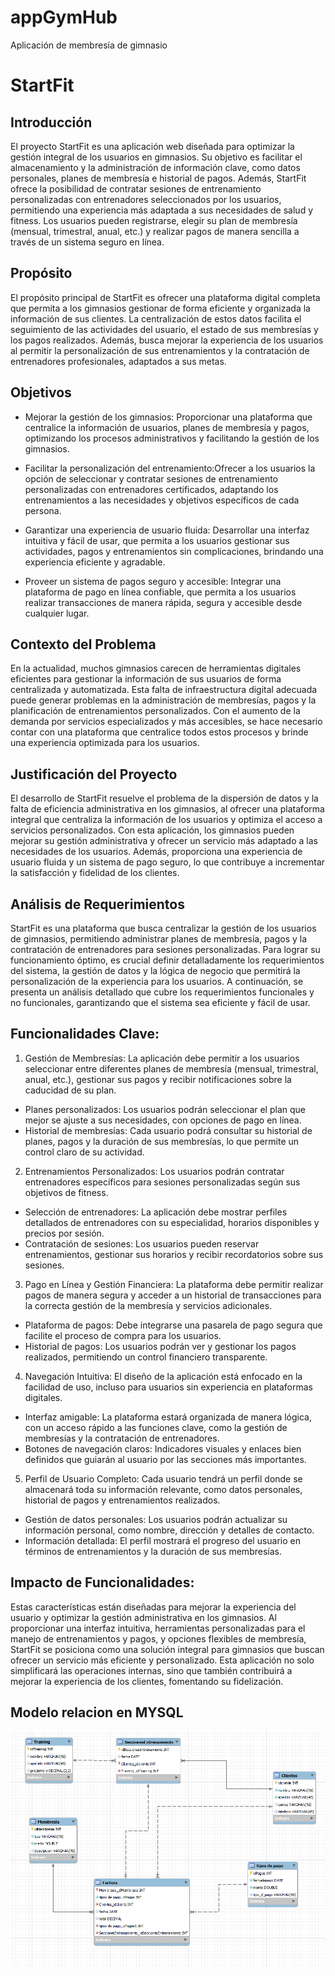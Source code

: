 # appGymHub
Aplicación de membresía de gimnasio
# StartFit
## Introducción
El proyecto StartFit es una aplicación web diseñada para optimizar la gestión integral de los usuarios en gimnasios. Su objetivo es facilitar el almacenamiento y la administración de información clave, como datos personales, planes de membresía e historial de pagos. Además, StartFit ofrece la posibilidad de contratar sesiones de entrenamiento personalizadas con entrenadores seleccionados por los usuarios, permitiendo una experiencia más adaptada a sus necesidades de salud y fitness. Los usuarios pueden registrarse, elegir su plan de membresía (mensual, trimestral, anual, etc.) y realizar pagos de manera sencilla a través de un sistema seguro en línea.

## Propósito
El propósito principal de StartFit es ofrecer una plataforma digital completa que permita a los gimnasios gestionar de forma eficiente y organizada la información de sus clientes. La centralización de estos datos facilita el seguimiento de las actividades del usuario, el estado de sus membresías y los pagos realizados. Además, busca mejorar la experiencia de los usuarios al permitir la personalización de sus entrenamientos y la contratación de entrenadores profesionales, adaptados a sus metas.

## Objetivos

- Mejorar la gestión de los gimnasios: Proporcionar una plataforma que centralice la información de usuarios, planes de membresía y pagos, optimizando los procesos administrativos y facilitando la gestión de los gimnasios.

- Facilitar la personalización del entrenamiento:Ofrecer a los usuarios la opción de seleccionar y contratar sesiones de entrenamiento personalizadas con entrenadores certificados, adaptando los entrenamientos a las necesidades y objetivos específicos de cada persona.

- Garantizar una experiencia de usuario fluida: Desarrollar una interfaz intuitiva y fácil de usar, que permita a los usuarios gestionar sus actividades, pagos y entrenamientos sin complicaciones, brindando una experiencia eficiente y agradable.

- Proveer un sistema de pagos seguro y accesible: Integrar una plataforma de pago en línea confiable, que permita a los usuarios realizar transacciones de manera rápida, segura y accesible desde cualquier lugar.

## Contexto del Problema
En la actualidad, muchos gimnasios carecen de herramientas digitales eficientes para gestionar la información de sus usuarios de forma centralizada y automatizada. Esta falta de infraestructura digital adecuada puede generar problemas en la administración de membresías, pagos y la planificación de entrenamientos personalizados. Con el aumento de la demanda por servicios especializados y más accesibles, se hace necesario contar con una plataforma que centralice todos estos procesos y brinde una experiencia optimizada para los usuarios.

## Justificación del Proyecto
El desarrollo de StartFit resuelve el problema de la dispersión de datos y la falta de eficiencia administrativa en los gimnasios, al ofrecer una plataforma integral que centraliza la información de los usuarios y optimiza el acceso a servicios personalizados. Con esta aplicación, los gimnasios pueden mejorar su gestión administrativa y ofrecer un servicio más adaptado a las necesidades de los usuarios. Además, proporciona una experiencia de usuario fluida y un sistema de pago seguro, lo que contribuye a incrementar la satisfacción y fidelidad de los clientes.

## Análisis de Requerimientos
StartFit es una plataforma que busca centralizar la gestión de los usuarios de gimnasios, permitiendo administrar planes de membresía, pagos y la contratación de entrenadores para sesiones personalizadas. Para lograr su funcionamiento óptimo, es crucial definir detalladamente los requerimientos del sistema, la gestión de datos y la lógica de negocio que permitirá la personalización de la experiencia para los usuarios. A continuación, se presenta un análisis detallado que cubre los requerimientos funcionales y no funcionales, garantizando que el sistema sea eficiente y fácil de usar.

## Funcionalidades Clave:

1. Gestión de Membresías: La aplicación debe permitir a los usuarios seleccionar entre diferentes planes de membresía (mensual, trimestral, anual, etc.), gestionar sus pagos y recibir notificaciones sobre la caducidad de su plan.

 - Planes personalizados: Los usuarios podrán seleccionar el plan que mejor se ajuste a sus necesidades, con opciones de pago en línea.
 - Historial de membresías: Cada usuario podrá consultar su historial de planes, pagos y la duración de sus membresías, lo que permite un control claro de su actividad.
2. Entrenamientos Personalizados: Los usuarios podrán contratar entrenadores específicos para sesiones personalizadas según sus objetivos de fitness.

 - Selección de entrenadores: La aplicación debe mostrar perfiles detallados de entrenadores con su especialidad, horarios disponibles y precios por sesión.
 - Contratación de sesiones: Los usuarios pueden reservar entrenamientos, gestionar sus horarios y recibir recordatorios sobre sus sesiones.
3. Pago en Línea y Gestión Financiera: La plataforma debe permitir realizar pagos de manera segura y acceder a un historial de transacciones para la correcta gestión de la membresía y servicios adicionales.

 - Plataforma de pagos: Debe integrarse una pasarela de pago segura que facilite el proceso de compra para los usuarios.
 - Historial de pagos: Los usuarios podrán ver y gestionar los pagos realizados, permitiendo un control financiero transparente.
4. Navegación Intuitiva: El diseño de la aplicación está enfocado en la facilidad de uso, incluso para usuarios sin experiencia en plataformas digitales.

 - Interfaz amigable: La plataforma estará organizada de manera lógica, con un acceso rápido a las funciones clave, como la gestión de membresías y la contratación de entrenadores.
 - Botones de navegación claros: Indicadores visuales y enlaces bien definidos que guiarán al usuario por las secciones más importantes.
5. Perfil de Usuario Completo: Cada usuario tendrá un perfil donde se almacenará toda su información relevante, como datos personales, historial de pagos y entrenamientos realizados.

 - Gestión de datos personales: Los usuarios podrán actualizar su información personal, como nombre, dirección y detalles de contacto.
 - Información detallada: El perfil mostrará el progreso del usuario en términos de entrenamientos y la duración de sus membresías.

## Impacto de Funcionalidades:
Estas características están diseñadas para mejorar la experiencia del usuario y optimizar la gestión administrativa en los gimnasios. Al proporcionar una interfaz intuitiva, herramientas personalizadas para el manejo de entrenamientos y pagos, y opciones flexibles de membresía, StartFit se posiciona como una solución integral para gimnasios que buscan ofrecer un servicio más eficiente y personalizado. Esta aplicación no solo simplificará las operaciones internas, sino que también contribuirá a mejorar la experiencia de los clientes, fomentando su fidelización.
## Modelo relacion en MYSQL
![image](https://github.com/luxmzl/appGymHub/blob/main/GYMHUB.PNG)


